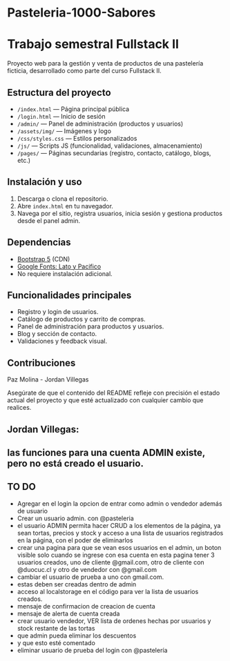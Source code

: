 
# Pasteleria-1000-Sabores
Trabajo semestral Fullstack II
=======

Proyecto web para la gestión y venta de productos de una pastelería ficticia, desarrollado como parte del curso Fullstack II.

## Estructura del proyecto

- `/index.html` — Página principal pública
- `/login.html` — Inicio de sesión
- `/admin/` — Panel de administración (productos y usuarios)
- `/assets/img/` — Imágenes y logo
- `/css/styles.css` — Estilos personalizados
- `/js/` — Scripts JS (funcionalidad, validaciones, almacenamiento)
- `/pages/` — Páginas secundarias (registro, contacto, catálogo, blogs, etc.)

## Instalación y uso

1. Descarga o clona el repositorio.
2. Abre `index.html` en tu navegador.
3. Navega por el sitio, registra usuarios, inicia sesión y gestiona productos desde el panel admin.

## Dependencias

- [Bootstrap 5](https://getbootstrap.com/) (CDN)
- [Google Fonts: Lato y Pacifico](https://fonts.google.com/)
- No requiere instalación adicional.

## Funcionalidades principales

- Registro y login de usuarios.
- Catálogo de productos y carrito de compras.
- Panel de administración para productos y usuarios.
- Blog y sección de contacto.
- Validaciones y feedback visual.

## Contribuciones

Paz Molina - Jordan Villegas

Asegúrate de que el contenido del README refleje con precisión el estado actual del proyecto y que esté actualizado con cualquier cambio que realices.

## Jordan Villegas:
## las funciones para una cuenta ADMIN existe, pero no está creado el usuario.
## TO DO
- Agregar en el login la opcion de entrar como admin o vendedor además de usuario
- Crear un usuario admin. con @pasteleria
- el usuario ADMIN permita hacer CRUD a los elementos de la página, ya sean tortas, precios y stock y acceso a una lista de usuarios registrados en la página,
  con el poder de eliminarlos
- crear una pagina para que se vean esos usuarios en el admin, un boton visible solo cuando se ingrese con esa cuenta
  en esta pagina tener 3 usuarios creados, uno de cliente @gmail.com, otro de cliente con @duocuc.cl y otro de vendedor con @gmail.com
- cambiar el usuario de prueba  a uno con gmail.com.
- estas deben ser creadas dentro de admin
- acceso al localstorage en el código para ver la lista de usuarios creados.
- mensaje de confirmacion de creacion de cuenta
- mensaje de alerta de cuenta creada
- crear usuario vendedor, VER lista de ordenes hechas por usuarios y stock restante de las tortas
- que admin pueda eliminar los descuentos
- y que esto esté comentado
- eliminar usuario de prueba del login con @pastelería
